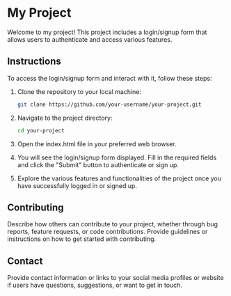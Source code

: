 # My Project

Welcome to my project! This project includes a login/signup form that allows users to authenticate and access various features.



## Instructions

To access the login/signup form and interact with it, follow these steps:

1. Clone the repository to your local machine:

   ```bash
   git clone https://github.com/your-username/your-project.git

2. Navigate to the project directory:

   ```bash
   cd your-project

3. Open the index.html file in your preferred web browser.

4. You will see the login/signup form displayed. Fill in the required fields and click the "Submit" button to authenticate or sign up.

5. Explore the various features and functionalities of the project once you have successfully logged in or signed up.

## Contributing
Describe how others can contribute to your project, whether through bug reports, feature requests, or code contributions. Provide guidelines or instructions on how to get started with contributing.

## Contact
Provide contact information or links to your social media profiles or website if users have questions, suggestions, or want to get in touch.

